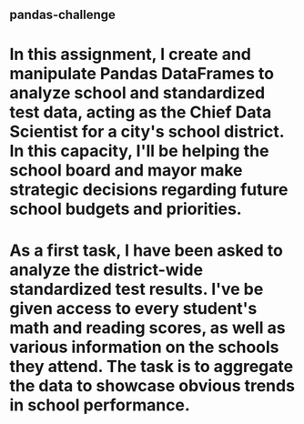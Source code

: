 ## pandas-challenge
# In this assignment, I create and manipulate Pandas DataFrames to analyze school and standardized test data, acting as the Chief Data Scientist for a city's school district. In this capacity, I'll be helping the school board and mayor make strategic decisions regarding future school budgets and priorities.

# As a first task, I have been asked to analyze the district-wide standardized test results. I've be given access to every student's math and reading scores, as well as various information on the schools they attend. The task is to aggregate the data to showcase obvious trends in school performance.
